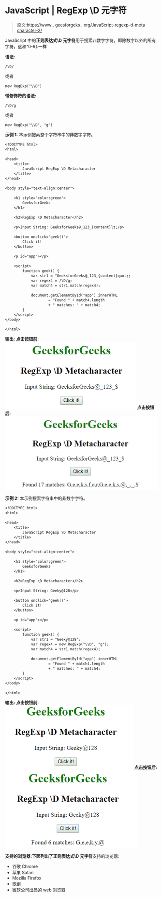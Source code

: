 # JavaScript | RegExp \D 元字符

> 原文:[https://www . geesforgeks . org/JavaScript-regexp-d-meta character-2/](https://www.geeksforgeeks.org/javascript-regexp-d-metacharacter-2/)

JavaScript 中的**正则表达式\D 元字符**用于搜索非数字字符，即除数字以外的所有字符。这和^0-9].一样

**语法:**

```
/\D/ 
```

或者

```
new RegExp("\\D")
```

**带修饰符的语法:**

```
/\D/g 
```

或者

```
new RegExp("\\D", "g")
```

**示例 1:** 本示例搜索整个字符串中的非数字字符。

```
<!DOCTYPE html>
<html>

<head>
    <title>
        JavaScript RegExp \D Metacharacter
    </title>
</head>

<body style="text-align:center">

    <h1 style="color:green">
        GeeksforGeeks
    </h1>

    <h2>RegExp \D Metacharacter</h2>

    <p>Input String: GeeksforGeeks@_123_{content}lt;/p>

    <button onclick="geek()">
        Click it!
    </button>

    <p id="app"></p>

    <script>
        function geek() {
            var str1 = "GeeksforGeeks@_123_{content}quot;;
            var regex4 = /\D/g;
            var match4 = str1.match(regex4);

            document.getElementById("app").innerHTML
                    = "Found " + match4.length
                    + " matches: " + match4;
        }
    </script>
</body>

</html>                    
```

**输出:**
**点击按钮前:**
![backd](img/d9c78cf0fb93c73768dd5faaa1dc85ce.png)
**点击按钮后:**
![backd](img/5c8001c6c299b07a626f468f95a9a1ac.png)

**示例 2:** 本示例搜索字符串中的非数字字符。

```
<!DOCTYPE html>
<html>

<head>
    <title>
        JavaScript RegExp \D Metacharacter
    </title>
</head>

<body style="text-align:center">

    <h1 style="color:green">
        GeeksforGeeks
    </h1>

    <h2>RegExp \D Metacharacter</h2>

    <p>Input String: Geeky@128</p>

    <button onclick="geek()">
        Click it!
    </button>

    <p id="app"></p>

    <script>
        function geek() {
            var str1 = "Geeky@128";
            var regex4 = new RegExp("\\D", "g");         
            var match4 = str1.match(regex4);

            document.getElementById("app").innerHTML
                    = "Found " + match4.length
                    + " matches: " + match4;
        }
    </script>
</body>

</html>                    
```

**输出:**
**点击按钮前:**
![backd](img/d4be8d35335b015dc5f8ed3e013157c3.png)
**点击按钮后:**
![backd](img/363118164773c03beee7c05719ba762b.png)

**支持的浏览器:**下面列出了**正则表达式\D 元字符**支持的浏览器:

*   谷歌 Chrome
*   苹果 Safari
*   Mozilla Firefox
*   歌剧
*   微软公司出品的 web 浏览器